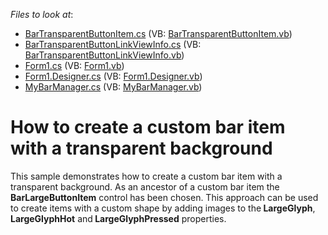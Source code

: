 <!-- default file list -->
*Files to look at*:

* [BarTransparentButtonItem.cs](./CS/CustomBarTransparentButton/BarTransparentButtonItem.cs) (VB: [BarTransparentButtonItem.vb](./VB/CustomBarTransparentButton/BarTransparentButtonItem.vb))
* [BarTransparentButtonLinkViewInfo.cs](./CS/CustomBarTransparentButton/BarTransparentButtonLinkViewInfo.cs) (VB: [BarTransparentButtonLinkViewInfo.vb](./VB/CustomBarTransparentButton/BarTransparentButtonLinkViewInfo.vb))
* [Form1.cs](./CS/CustomBarTransparentButton/Form1.cs) (VB: [Form1.vb](./VB/CustomBarTransparentButton/Form1.vb))
* [Form1.Designer.cs](./CS/CustomBarTransparentButton/Form1.Designer.cs) (VB: [Form1.Designer.vb](./VB/CustomBarTransparentButton/Form1.Designer.vb))
* [MyBarManager.cs](./CS/CustomBarTransparentButton/MyBarManager.cs) (VB: [MyBarManager.vb](./VB/CustomBarTransparentButton/MyBarManager.vb))
<!-- default file list end -->
# How to create a custom bar item with a transparent background


<p>This sample demonstrates how to create a custom bar item with a transparent background. As an ancestor of a custom bar item the <strong>BarLargeButtonItem</strong> control has been chosen. This approach can be used to create items with a custom shape by adding images to the<strong> LargeGlyph</strong>,<strong> LargeGlyphHot</strong> and<strong> LargeGlyphPressed</strong> properties.</p>

<br/>


